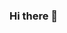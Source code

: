 ### Hi there 👋

<!--
**linchentang/linchentang** is a ✨ _special_ ✨ repository because its `README.md` (this file) appears on your GitHub profile.

Here are some ideas to get you started:

- 🔭 I’m currently working on ...
- 🌱 I’m currently learning ...
- 👯 I’m looking to collaborate on ...
- 🤔 I’m looking for help with ...
- 💬 Ask me about ...
- 📫 How to reach me: ...
- 😄 Pronouns: ...
- ⚡ 有趣的事实： ..

[![Anurag's GitHub stats](https://github-readme-stats.vercel.app/api?username=linchentang)](https://github.com/anuraghazra/github-readme-stats)
